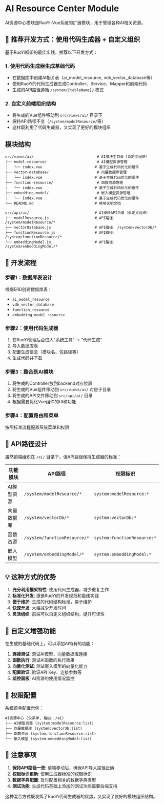 # AI Resource Center Module

AI资源中心模块是RuoYi-Vue系统的扩展模块，用于管理各种AI相关资源。

## 🎯 **推荐开发方式：使用代码生成器 + 自定义组织**

基于RuoYi框架的最佳实践，推荐以下开发方式：

### 1. 使用代码生成器生成基础代码
- 在数据库中创建AI相关表（ai_model_resource, vdb_vector_database等）
- 使用RuoYi的代码生成器生成Controller、Service、Mapper和前端代码
- 生成的API路径遵循 `/system/[tableName]/` 模式

### 2. 自定义前端组织结构
- 将生成的Vue组件移动到 `src/views/ai/` 目录下
- 保持API路径不变（`/system/modelResource/`等）
- 这样既利用了代码生成器，又实现了更好的模块组织

## 模块结构

```
src/views/ai/                             # AI模块主目录（自定义组织）
├── model-resource/                       # AI模型资源管理
│   └── index.vue                        # 基于生成代码优化的组件
├── vector-database/                      # 向量数据库管理  
│   └── index.vue                        # 基于生成代码优化的组件
├── function-resource/                    # 函数资源管理
│   └── index.vue                        # 基于生成代码优化的组件
├── embedding-model/                      # 嵌入模型资源管理
│   └── index.vue                        # 基于生成代码优化的组件
└── README.md                            # 模块说明文档

src/api/ai/                              # AI模块API目录（自定义组织）
├── modelResource.js                     # API路径: /system/modelResource/*
├── vectorDatabase.js                    # API路径: /system/vectorDb/*
├── functionResource.js                  # API路径: /system/functionResource/*
└── embeddingModel.js                    # API路径: /system/embeddingModel/*
```

## 🔄 **开发流程**

### 步骤1：数据库表设计
根据ERD创建数据库表：
- `ai_model_resource`
- `vdb_vector_database` 
- `function_resource`
- `embedding_model_resource`

### 步骤2：使用代码生成器
1. 在RuoYi管理后台进入"系统工具" -> "代码生成"
2. 导入数据库表
3. 配置生成信息（模块名、包路径等）
4. 生成代码并下载

### 步骤3：整合到AI模块
1. 将生成的Controller放到backend对应位置
2. 将生成的Vue组件移动到 `src/views/ai/` 对应子目录
3. 将生成的API文件移动到 `src/api/ai/` 目录
4. 根据需要优化Vue组件的UI和功能

### 步骤4：配置路由和菜单
按照标准流程配置系统菜单和权限

## 🔧 **API路径设计**

虽然前端组织在 `/ai/` 目录下，但API路径保持生成器的标准：

| 功能模块 | API路径 | 权限标识 |
|---------|---------|----------|
| AI模型资源 | `/system/modelResource/*` | `system:modelResource:*` |
| 向量数据库 | `/system/vectorDb/*` | `system:vectorDb:*` |
| 函数资源 | `/system/functionResource/*` | `system:functionResource:*` |
| 嵌入模型 | `/system/embeddingModel/*` | `system:embeddingModel:*` |

## 💡 **这种方式的优势**

1. **充分利用框架特性**: 使用代码生成器，减少重复工作
2. **标准化开发**: 遵循RuoYi的开发规范和最佳实践
3. **便于维护**: 生成的代码结构标准，易于维护
4. **快速开发**: 大幅减少开发时间
5. **灵活组织**: 前端可以自定义组织结构，提升可读性

## 🎨 **自定义增强功能**

在生成的基础代码上，可以添加AI特有的功能：

1. **连接测试**: 测试AI模型、向量数据库连接
2. **函数执行**: 测试AI函数的执行效果
3. **向量化测试**: 测试嵌入模型的向量化能力
4. **配置验证**: 验证API Key、连接参数等
5. **监控面板**: AI资源的使用情况监控

## 🔐 **权限配置**

系统菜单配置示例：
```
AI资源中心 (父菜单, 路由: /ai)
├── AI模型资源 (system:modelResource:list)
├── 向量数据库 (system:vectorDb:list)  
├── 函数资源 (system:functionResource:list)
└── 嵌入模型 (system:embeddingModel:list)
```

## 📝 **注意事项**

1. **保持API路径一致**: 前端移动后，确保API导入路径正确
2. **权限标识更新**: 使用生成器标准的权限标识
3. **数据字典配置**: 及时配置相关的数据字典类型
4. **测试功能**: 生成代码基础上添加的测试功能需要后端支持

这种混合方式既发挥了RuoYi代码生成器的优势，又实现了良好的模块组织结构。
